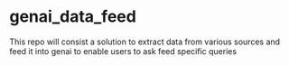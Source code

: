 # genai_data_feed
This repo will consist a solution to extract data from various sources and feed it into genai to enable users to ask feed specific queries 
